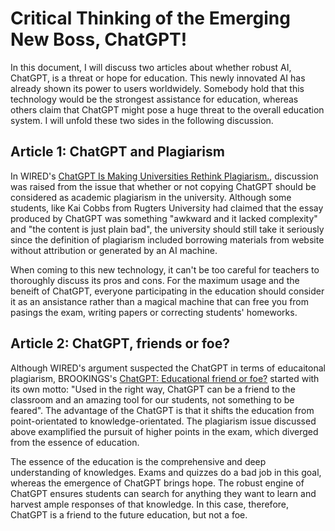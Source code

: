 # Critical Thinking of the Emerging New Boss, ChatGPT!
In this document, I will discuss two articles about whether robust AI, ChatGPT, is a threat or hope for education. This newly innovated AI has already shown its power to users worldwidely. Somebody hold that this technology would be the strongest assistance for education, whereas others claim that ChatGPT might pose a huge threat to the overall education system. I will unfold these two sides in the following discussion.

## Article 1: ChatGPT and Plagiarism
In WIRED's [ChatGPT Is Making Universities Rethink Plagiarism.](https://www.wired.com/story/chatgpt-college-university-plagiarism/), discussion was raised from the issue that whether or not copying ChatGPT should be considered as academic plagiarism in the university. Although some students, like Kai Cobbs from Rugters University had claimed that the essay produced by ChatGPT was something "awkward and it lacked complexity" and "the content is just plain bad", the university should still take it seriously since the definition of plagiarism included borrowing materials from website without attribution or generated by an AI machine.


When coming to this new technology, it can't be too careful for teachers to thoroughly discuss its pros and cons. For the maximum usage and the beneift of ChatGPT, everyone participating in the education should consider it as an ansistance rather than a magical machine that can free you from pasings the exam, writing papers or correcting students' homeworks.



## Article 2: ChatGPT, friends or foe?
Although WIRED's argument suspected the ChatGPT in terms of educaitonal plagiarism, BROOKINGS's [ChatGPT: Educational friend or foe?](https://www.brookings.edu/blog/education-plus-development/2023/01/09/chatgpt-educational-friend-or-foe/) started with its own motto: "Used in the right way, ChatGPT can be a friend to the classroom and an amazing tool for our students, not something to be feared". The advantage of the ChatGPT is that it shifts the education from point-orientated to knowledge-orientated. The plagiarism issue discussed above examplified the pursuit of higher points in the exam, which diverged from the essence of education.


The essence of the education is the comprehensive and deep understanding of knowledges. Exams and quizzes do a bad job in this goal, whereas the emergence of ChatGPT brings hope. The robust engine of ChatGPT ensures students can search for anything they want to learn and harvest ample responses of that knowledge. In this case, therefore, ChatGPT is a friend to the future education, but not a foe.
